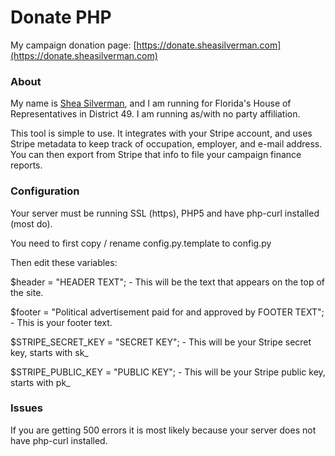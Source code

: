 # Donate PHP

My campaign donation page: [https://donate.sheasilverman.com](https://donate.sheasilverman.com)

### About

My name is [Shea Silverman](http://sheasilverman.com), and I am running for Florida's House of Representatives in District 49.  I am running as/with no party affiliation.  

This tool is simple to use.  It integrates with your Stripe account, and uses Stripe metadata to keep track of occupation, employer, and e-mail address.  You can then export from Stripe that info to file your campaign finance reports.

### Configuration

Your server must be running SSL (https), PHP5 and have php-curl installed (most do).

You need to first copy / rename config.py.template to config.py

Then edit these variables:

$header = "HEADER TEXT";  - This will be the text that appears on the top of the site.

$footer = "Political advertisement paid for and approved by FOOTER TEXT"; - This is your footer text.

$STRIPE_SECRET_KEY = "SECRET KEY"; - This will be your Stripe secret key, starts with sk_

$STRIPE_PUBLIC_KEY = "PUBLIC KEY"; - This will be your Stripe public key, starts with pk_

### Issues

If you are getting 500 errors it is most likely because your server does not have php-curl installed.


